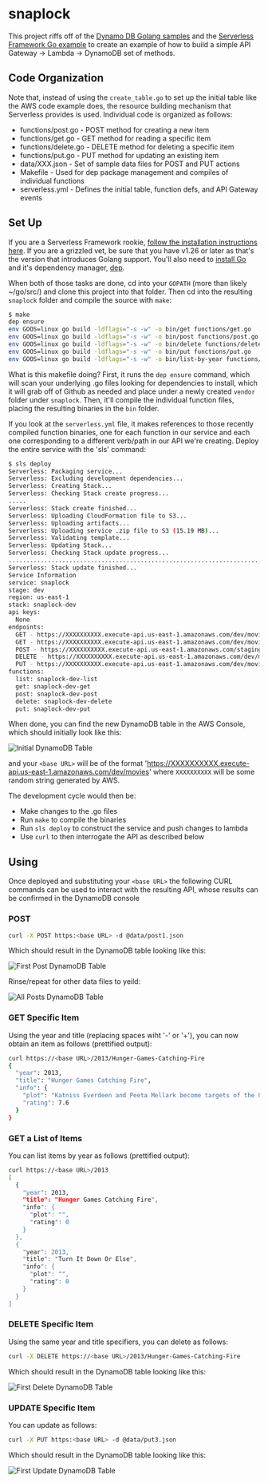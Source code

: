 # snaplock

This project riffs off of the [Dynamo DB Golang samples](https://github.com/awsdocs/aws-doc-sdk-examples/tree/master/go/example_code/dynamodb) and the [Serverless Framework Go example](https://serverless.com/blog/framework-example-golang-lambda-support/) to create an example of how to build a simple API Gateway -> Lambda -> DynamoDB set of methods.

## Code Organization
Note that, instead of using the `create_table.go` to set up the initial table like the AWS code example does, the resource building mechanism that Serverless provides is used.  Individual code is organized as follows:

* functions/post.go - POST method for creating a new item
* functions/get.go - GET method for reading a specific item
* functions/delete.go - DELETE method for deleting a specific item
* functions/put.go - PUT method for updating an existing item
* data/XXX.json - Set of sample data files for POST and PUT actions
* Makefile - Used for dep package management and compiles of individual functions
* serverless.yml - Defines the initial table, function defs, and API Gateway events

## Set Up
If you are a Serverless Framework rookie, [follow the installation instructions here](https://serverless.com/blog/anatomy-of-a-serverless-app/#setup).  If you are a grizzled vet, be sure that you have v1.26 or later as that's the version that introduces Golang support.  You'll also need to [install Go](https://golang.org/doc/install) and it's dependency manager, [dep](https://github.com/golang/dep).

When both of those tasks are done, cd into your `GOPATH` (more than likely ~/go/src/) and clone this project into that folder.  Then cd into the resulting `snaplock` folder and compile the source with `make`:

```bash
$ make
dep ensure
env GOOS=linux go build -ldflags="-s -w" -o bin/get functions/get.go
env GOOS=linux go build -ldflags="-s -w" -o bin/post functions/post.go
env GOOS=linux go build -ldflags="-s -w" -o bin/delete functions/delete.go
env GOOS=linux go build -ldflags="-s -w" -o bin/put functions/put.go
env GOOS=linux go build -ldflags="-s -w" -o bin/list-by-year functions/list-by-year.go
```
What is this makefile doing?  First, it runs the `dep ensure` command, which will scan your underlying .go files looking for dependencies to install, which it will grab off of Github as needed and place under a newly created `vendor` folder under `snaplock`.  Then, it'll compile the individual function files, placing the resulting binaries in the `bin` folder.

If you look at the `serverless.yml` file, it makes references to those recently compiled function binaries, one for each function in our service and each one corresponding to a different verb/path in our API we're creating.  Deploy the entire service with the 'sls' command:

```bash
$ sls deploy
Serverless: Packaging service...
Serverless: Excluding development dependencies...
Serverless: Creating Stack...
Serverless: Checking Stack create progress...
.....
Serverless: Stack create finished...
Serverless: Uploading CloudFormation file to S3...
Serverless: Uploading artifacts...
Serverless: Uploading service .zip file to S3 (15.19 MB)...
Serverless: Validating template...
Serverless: Updating Stack...
Serverless: Checking Stack update progress...
...................................................................................................
Serverless: Stack update finished...
Service Information
service: snaplock
stage: dev
region: us-east-1
stack: snaplock-dev
api keys:
  None
endpoints:
  GET - https://XXXXXXXXXX.execute-api.us-east-1.amazonaws.com/dev/movies/{year}
  GET - https://XXXXXXXXXX.execute-api.us-east-1.amazonaws.com/dev/movies/{year}/{title}
  POST - https://XXXXXXXXXX.execute-api.us-east-1.amazonaws.com/staging
  DELETE - https://XXXXXXXXXX.execute-api.us-east-1.amazonaws.com/dev/movies/{year}/{title}
  PUT - https://XXXXXXXXXX.execute-api.us-east-1.amazonaws.com/dev/movies
functions:
  list: snaplock-dev-list
  get: snaplock-dev-get
  post: snaplock-dev-post
  delete: snaplock-dev-delete
  put: snaplock-dev-put
```

When done, you can find the new DynamoDB table in the AWS Console, which should initially look like this:

![Initial DynamoDB Table](/img/initialDynamoDBTable.jpg)

and your `<base URL>` will be of the format 'https://XXXXXXXXXX.execute-api.us-east-1.amazonaws.com/dev/movies' where `XXXXXXXXXX` will be some random string generated by AWS.

The development cycle would then be:

* Make changes to the .go files
* Run `make` to compile the binaries
* Run `sls deploy` to construct the service and push changes to lambda
* Use `curl` to then interrogate the API as described below

## Using
Once deployed and substituting your `<base URL>` the following CURL commands can be used to interact with the resulting API, whose results can be confirmed in the DynamoDB console

### POST

```bash
curl -X POST https:<base URL> -d @data/post1.json
```
Which should result in the DynamoDB table looking like this:

![First Post DynamoDB Table](/img/firstPostDynamoDBTable.jpg)

Rinse/repeat for other data files to yeild:

![All Posts DynamoDB Table](/img/allPostsDynamoDBTable.jpg)

### GET Specific Item
Using the year and title (replacing spaces wiht '-' or '+'), you can now obtain an item as follows (prettified output):
```bash
curl https://<base URL>/2013/Hunger-Games-Catching-Fire
{
  "year": 2013,
  "title": "Hunger Games Catching Fire",
  "info": {
    "plot": "Katniss Everdeen and Peeta Mellark become targets of the Capitol after their victory in the 74th Hunger Games sparks a rebellion in the Districts of Panem.",
    "rating": 7.6
  }
}
```

### GET a List of Items
You can list items by year as follows (prettified output):
```bash
curl https://<base URL>/2013
[
  {
    "year": 2013,
    "title": "Hunger Games Catching Fire",
    "info": {
      "plot": "",
      "rating": 0
    }
  },
  {
    "year": 2013,
    "title": "Turn It Down Or Else",
    "info": {
      "plot": "",
      "rating": 0
    }
  }
]
```

### DELETE Specific Item
Using the same year and title specifiers, you can delete as follows:
```bash
curl -X DELETE https://<base URL>/2013/Hunger-Games-Catching-Fire
```
Which should result in the DynamoDB table looking like this:

![First Delete DynamoDB Table](/img/firstDeleteDynamoDBTable.jpg)

### UPDATE Specific Item
You can update as follows:
```bash
curl -X PUT https:<base URL> -d @data/put3.json
```
Which should result in the DynamoDB table looking like this:

![First Update DynamoDB Table](/img/firstUpdateDynamoDBTable.jpg)
